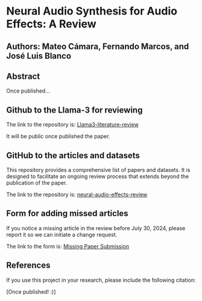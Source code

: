 # Neural Audio Synthesis for Audio Effects: A Review

## Authors: Mateo Cámara, Fernando Marcos, and José Luis Blanco

## Abstract

Once published...

## Github to the Llama-3 for reviewing

The link to the repository is: [Llama3-literature-review](https://github.com/MateoCamara/Llama3-literature-review) 

It will be public once published the paper.

## GitHub to the articles and datasets

This repository provides a comprehensive list of papers and datasets. It is designed to facilitate an ongoing review process that extends beyond the publication of the paper.

The link to the repository is: [neural-audio-effects-review](https://github.com/MateoCamara/neural-audio-effects-review) 

## Form for adding missed articles

If you notice a missing article in the review before July 30, 2024, please report it so we can initiate a change request.

The link to the form is: [Missing Paper Submission](https://forms.gle/xb9HF84Jb8Ndmk8J9) 

## References

If you use this project in your research, please include the following citation:

[Once published! :)]